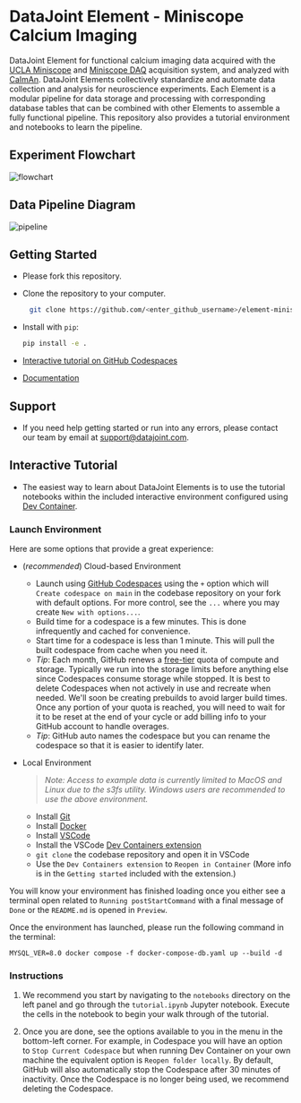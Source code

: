 # DataJoint Element - Miniscope Calcium Imaging

DataJoint Element for functional calcium imaging data acquired with the
[UCLA Miniscope](https://github.com/Aharoni-Lab/Miniscope-v4) and
[Miniscope DAQ](https://github.com/Aharoni-Lab/Miniscope-DAQ-QT-Software) acquisition 
system, and analyzed with [CaImAn](https://github.com/flatironinstitute/CaImAn). 
DataJoint Elements collectively standardize and automate data collection and analysis 
for neuroscience experiments. Each Element is a modular pipeline for data storage and 
processing with corresponding database tables that can be combined with other Elements 
to assemble a fully functional pipeline. This repository also provides a tutorial
environment and notebooks to learn the pipeline.

## Experiment Flowchart

![flowchart](https://raw.githubusercontent.com/datajoint/element-miniscope/main/images/flowchart.svg)

## Data Pipeline Diagram

![pipeline](https://raw.githubusercontent.com/datajoint/element-miniscope/main/images/pipeline.svg)

## Getting Started

+ Please fork this repository.

+ Clone the repository to your computer.

```bash
     git clone https://github.com/<enter_github_username>/element-miniscope.git
```

+ Install with `pip`:

     ```bash
     pip install -e .
     ```
     
+ [Interactive tutorial on GitHub
  Codespaces](https://github.com/datajoint/element-miniscope#interactive-tutorial)

+ [Documentation](https://docs.datajoint.com/elements/element-miniscope/)

## Support

+ If you need help getting started or run into any errors, please contact our team by
  email at support@datajoint.com.

## Interactive Tutorial

+ The easiest way to learn about DataJoint Elements is to use the tutorial notebooks within the included interactive environment configured using [Dev Container](https://containers.dev/).

### Launch Environment

Here are some options that provide a great experience:

- (*recommended*) Cloud-based Environment
  - Launch using [GitHub Codespaces](https://github.com/features/codespaces) using the `+` option which will `Create codespace on main` in the codebase repository on your fork with default options. For more control, see the `...` where you may create `New with options...`.
  - Build time for a codespace is a few minutes. This is done infrequently and cached for convenience.
  - Start time for a codespace is less than 1 minute. This will pull the built codespace from cache when you need it.
  - *Tip*: Each month, GitHub renews a [free-tier](https://docs.github.com/en/billing/managing-billing-for-github-codespaces/about-billing-for-github-codespaces#monthly-included-storage-and-core-hours-for-personal-accounts) quota of compute and storage. Typically we run into the storage limits before anything else since Codespaces consume storage while stopped. It is best to delete Codespaces when not actively in use and recreate when needed. We'll soon be creating prebuilds to avoid larger build times. Once any portion of your quota is reached, you will need to wait for it to be reset at the end of your cycle or add billing info to your GitHub account to handle overages.
  - *Tip*: GitHub auto names the codespace but you can rename the codespace so that it is easier to identify later.

- Local Environment
  > *Note: Access to example data is currently limited to MacOS and Linux due to the s3fs utility. Windows users are recommended to use the above environment.*
  - Install [Git](https://git-scm.com/book/en/v2/Getting-Started-Installing-Git)
  - Install [Docker](https://docs.docker.com/get-docker/)
  - Install [VSCode](https://code.visualstudio.com/)
  - Install the VSCode [Dev Containers extension](https://marketplace.visualstudio.com/items?itemName=ms-vscode-remote.remote-containers)
  - `git clone` the codebase repository and open it in VSCode
  - Use the `Dev Containers extension` to `Reopen in Container` (More info is in the `Getting started` included with the extension.)

You will know your environment has finished loading once you either see a terminal open related to `Running postStartCommand` with a final message of `Done` or the `README.md` is opened in `Preview`.

Once the environment has launched, please run the following command in the terminal:
```
MYSQL_VER=8.0 docker compose -f docker-compose-db.yaml up --build -d
```

### Instructions

1. We recommend you start by navigating to the `notebooks` directory on the left panel and go through the `tutorial.ipynb` Jupyter notebook. Execute the cells in the notebook to begin your walk through of the tutorial.

2. Once you are done, see the options available to you in the menu in the bottom-left corner. For example, in Codespace you will have an option to `Stop Current Codespace` but when running Dev Container on your own machine the equivalent option is `Reopen folder locally`. By default, GitHub will also automatically stop the Codespace after 30 minutes of inactivity.  Once the Codespace is no longer being used, we recommend deleting the Codespace.
